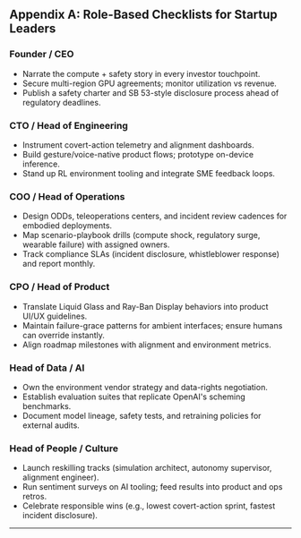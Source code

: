 ## Appendix A: Role-Based Checklists for Startup Leaders

### Founder / CEO
- Narrate the compute + safety story in every investor touchpoint.
- Secure multi-region GPU agreements; monitor utilization vs revenue.
- Publish a safety charter and SB 53-style disclosure process ahead of regulatory deadlines.

### CTO / Head of Engineering
- Instrument covert-action telemetry and alignment dashboards.
- Build gesture/voice-native product flows; prototype on-device inference.
- Stand up RL environment tooling and integrate SME feedback loops.

### COO / Head of Operations
- Design ODDs, teleoperations centers, and incident review cadences for embodied deployments.
- Map scenario-playbook drills (compute shock, regulatory surge, wearable failure) with assigned owners.
- Track compliance SLAs (incident disclosure, whistleblower response) and report monthly.

### CPO / Head of Product
- Translate Liquid Glass and Ray-Ban Display behaviors into product UI/UX guidelines.
- Maintain failure-grace patterns for ambient interfaces; ensure humans can override instantly.
- Align roadmap milestones with alignment and environment metrics.

### Head of Data / AI
- Own the environment vendor strategy and data-rights negotiation.
- Establish evaluation suites that replicate OpenAI's scheming benchmarks.
- Document model lineage, safety tests, and retraining policies for external audits.

### Head of People / Culture
- Launch reskilling tracks (simulation architect, autonomy supervisor, alignment engineer).
- Run sentiment surveys on AI tooling; feed results into product and ops retros.
- Celebrate responsible wins (e.g., lowest covert-action sprint, fastest incident disclosure).

---



